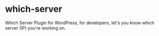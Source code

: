which-server
============

Which Server Plugin for WordPress, for developers, let's you know which server (IP) you're working on.
